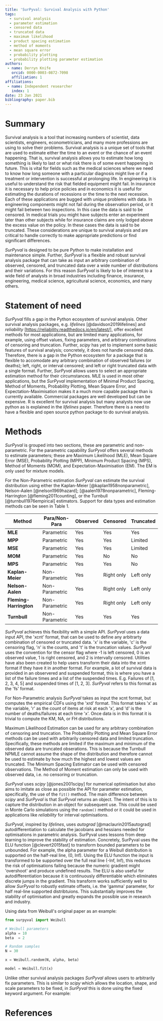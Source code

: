 ```yaml
---
title: 'SurPyval: Survival Analysis with Python'
tags:
  - survival analysis
  - parameter estimation
  - censored data
  - truncated data
  - maximum likelihood
  - product spacing estimation
  - method of moments
  - mean square error
  - probability plotting
  - probability plotting parameter estimation
authors:
 - name: Derryn Knife
   orcid: 0000-0003-0872-7098 
   affiliation: 1
affiliations:
 - name: Independent researcher
   index: 1
date: 23 Jan 2021
bibliography: paper.bib
---
```


# Summary

Survival analysis is a tool that increasing numbers of scientist, data scientists, engineers, econometricians, and many more professions are using to solve their problems. Survival analysis is a unique set of tools that are used to estimate either the time to an event or the chance of an event happening. That is, survival analysis allows you to estimate how long something is likely to last or what risk there is of some event happening in future. This is vital for fields such as the medical sciences where we need to know how long someone with a particular diagnosis might live or if a treatment or intervention is successful at prolonging life. In engineering it is useful to understand the risk that fielded equipment might fail. In insurance it is necessary to help price policies and in economics it is useful for estimating the durations of recessions or the time to the next recession. Each of these applications are bugged with unique problems with data. In engineering components might not fail during the observation period, or it might fail between two inspections. In this case the data is said to be censored. In medical trials you might have subjects enter an experiment later than other subjects while for insurance claims are only lodged above the excess value on the policy. In these cases the data is said to be truncated. These considerations are unique to survival analysis and are critical to handle correctly to make appropriate predictions or find significant differences.

*SurPyval* is designed to be pure Python to make installation and maintenance simple. Further, *SurPyval* is a flexible and robust survival analysis package that can take as input an arbitrary combination of observed, censored, and truncated data over a wide number of distributions and their variations. For this reason *SurPyval* is likely to be of interest to a wide field of analysts in broad industries including finance, insurance, engineering, medical science, agricultural science, economics, and many others.

# Statement of need

*SurPyval* fills a gap in the Python ecosystem of survival analysis. Other survival analysis packages, e.g. *lifelines* [@davidson2019lifelines] and *reliability* [https://reliability.readthedocs.io/en/latest/], offer excellent methods for most applications, but are limited many applications, for example, using offset values, fixing parameters, and arbitrary combinations of censoring and truncation. Further, *scipy* has yet to implement some basic features of survival analysis; concretely, it does not handle censored data. Therefore, there is a gap in the Python ecosystem for a package that is flexible to accomodate any arbitrary combination of observed failures (or deaths); left, right, or interval censored; and left or right truncated data with a single format. Further, *SurPyval* allows users to select an appropriate estimation method for their circumstances. MLE is used in most other applications, but the *SurPyval* implementation of Minimal Product Spacing, Method of Moments, Probability Plotting, Mean Square Error, and Expectation-Maximisation makes it a much more capable package than is currently available. Commercial packages are well developed but can be expensive. R is excellent for survival analysis but many analysts now use python as is explained in the *lifelines* paper. Therefore there is a need to have a flexible and open source python package to do survival analysis.

# Methods

*SurPyval* is grouped into two sections, these are parametric and non-parametric. For the parametric capability *SurPyval* offers several methods to estimate parameters; these are Maximum Likelihood (MLE), Mean Square Error (MSE), Probability Plotting (MPP), Minimum Product Spacing (MPS), Method of Moments (MOM), and Expectation-Maximisation (EM). The EM is only used for mixture models.

For the Non-Parametric estimation *SurPyval* can estimate the survival distribution using either the Kaplan-Meier [@kaplan1958nonparametric], Nelson-Aalen [@nelson1969hazard]; [@aalen1978nonparametric], Fleming-Harrington [@fleming2011counting], or the Turnbull [@turnbull1976empirical] estimators. Support for data types and estimation methods can be seen in Table 1.

| Method | Para/Non-Para | Observed | Censored | Truncated |
| ------ | ---- |-----|------|------|
| **MLE** | Parametric | Yes | Yes | Yes |
| **MPP** | Parametric | Yes | Yes | Limited |
| **MSE** | Parametric | Yes | Yes | Limited |
| **MOM** | Parametric | Yes | No | No |
| **MPS** | Parametric | Yes | Yes | No |
| **Kaplan-Meier** | Non-Parametric | Yes | Right only | Left only |
| **Nelson-Aalen** | Non-Parametric | Yes | Right only | Left only |
| **Fleming-Harrington** | Non-Parametric | Yes | Right only | Left only |
| **Turnbull** | Non-Parametric | Yes | Yes | Yes |

*SurPyval* achieves this flexibility with a simple API. *SurPyval* uses a data input API, the 'xcnt' format, that can be used to define any arbitrarty combination of censored or truncated data. 'x' is the variable, 'c' is the censoring flag, 'n' is the counts, and 't' is the truncation values. *SurPyval* uses the convention for the censor flag where -1 is left censored, 0 is an observed value, 1 is right censored, and 2 is intervally censored. Utilities have also been created to help users transform their data into the xcnt format if they have it in another format. For example, a lot of survival data is provided in an observered and suspended format, this is where you have a list of the failure times and a list of the suspended times. E.g. Failures of [1, 2, 3, 4, 5] and suspended times of [1, 2, 3]. *SurPyval* refers to this format as the 'fs' format.

For Non-Parametric analysis *SurPyval* takes as input the xcnt format, but computes the empirical CDFs using the 'xrd' format. This format takes 'x' as the variable, 'r' as the count of items at risk at each 'x', and 'd' is the number of deaths/failures at each time 'x'. Once data is in this format it is trivial to compute the KM, NA, or FH distributions.

Maximum Likelihood Estimation can be used for any arbitrary combination of censoring and truncation. The Probability Plotting and Mean Square Error methods can be used with arbitrarily censored data and limited truncation. Specifically, these methods are limited if the maximum and minimum of the observed data are truncated obserations. This is because the Turnbull NPMLE cannot assume the shape of the distribution and therefore cannot be used to estimate by how much the highest and lowest values are truncated. The Minimum Spacing Estimator can be used with censored observations. The Method of Moment estimation can only be used with observed data, i.e. no censoring or truncation.

*SurPyval* uses *scipy* [@jones2001scipy] for numerical optimisation but also aims to imitate as close as possible the API for parameter estimation, specifically, the use of the `fit()` method. The main difference between *scipy* and *SurPyval* is that *SurPyval* returns an object. The intent of this is to capture the distribution in an object for subsequent use. This could be used in Monte Carlo simulations using the `random()` method or it could be used in applications like *reliability* for interval optimisations.

*SurPyval*, inspired by *lifelines*, uses *autograd* [@maclaurin2015autograd] autodifferentiation to calculate the jacobians and hessians needed for optimisations in parametric analysis. SurPyval uses lessons from deep learning to improve the stability of estimation. Concretely, SurPyval uses the ELU function [@clevert2015fast] to transform bounded parameters to be unbounded. For example, the alpha parameter for a Weibull distribution is supported on the half-real line, (0, Inf). Using the ELU function the input is transformed to be supported over the full real line (-Inf, Inf), this reduces the risk of optimisations failing because the numeric gradient might 'overshoot' and produce undefined results. The ELU is also useful for autodifferentiation because it is continuously differentiable which eliminates discrete jumps in the gradient. This transform works sufficiently well to allow *SurPyval* to robustly estimate offsets, i.e. the 'gamma' parameter, for half real-line supported distribtuions. This substantially improves the stability of optimisation and greatly expands the possible use in research and industry.

Using data from Weibull's original paper as an example:

```python
from surpyval import Weibull

# Weibull parameters
alpha = 10
beta  = 2

# Random samples
N = 30

x = Weibull.random(N, alpha, beta)

model = Weibull.fit(x)
```

Unlike other survival analysis packages *SurPyval* allows users to arbitrarily fix parameters. This is similar to *scipy* which allows the location, shape, and scale parameters to be fixed, in *SurPyval* this is done using the fixed keyword argument. For example:

# References

